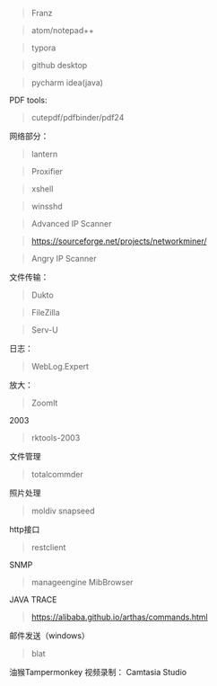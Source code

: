 > Franz

> atom/notepad++

> typora

> github desktop

> pycharm idea(java)

PDF tools:
> cutepdf/pdfbinder/pdf24

网络部分：
> lantern

> Proxifier

> xshell

> winsshd

> Advanced IP Scanner

> https://sourceforge.net/projects/networkminer/

> Angry IP Scanner

文件传输：
> Dukto

> FileZilla

> Serv-U

日志：
> WebLog.Expert

放大：
> ZoomIt

2003
> rktools-2003

文件管理
> totalcommder

照片处理
> moldiv
> snapseed

http接口
> restclient

SNMP
> manageengine MibBrowser

JAVA TRACE

> https://alibaba.github.io/arthas/commands.html

邮件发送（windows）

> blat

油猴Tampermonkey
视频录制：
Camtasia Studio
